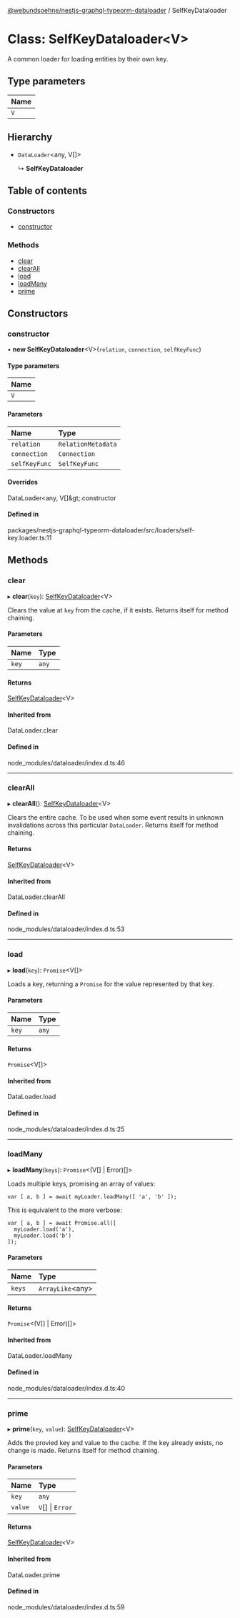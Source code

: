 [@webundsoehne/nestjs-graphql-typeorm-dataloader](../README.md) / SelfKeyDataloader

# Class: SelfKeyDataloader<V\>

A common loader for loading entities by their own key.

## Type parameters

| Name |
| :------ |
| `V` |

## Hierarchy

- `DataLoader`<any, V[]\>

  ↳ **SelfKeyDataloader**

## Table of contents

### Constructors

- [constructor](selfkeydataloader.md#constructor)

### Methods

- [clear](selfkeydataloader.md#clear)
- [clearAll](selfkeydataloader.md#clearall)
- [load](selfkeydataloader.md#load)
- [loadMany](selfkeydataloader.md#loadmany)
- [prime](selfkeydataloader.md#prime)

## Constructors

### constructor

• **new SelfKeyDataloader**<V\>(`relation`, `connection`, `selfKeyFunc`)

#### Type parameters

| Name |
| :------ |
| `V` |

#### Parameters

| Name | Type |
| :------ | :------ |
| `relation` | `RelationMetadata` |
| `connection` | `Connection` |
| `selfKeyFunc` | `SelfKeyFunc` |

#### Overrides

DataLoader&lt;any, V[]\&gt;.constructor

#### Defined in

packages/nestjs-graphql-typeorm-dataloader/src/loaders/self-key.loader.ts:11

## Methods

### clear

▸ **clear**(`key`): [SelfKeyDataloader](selfkeydataloader.md)<V\>

Clears the value at `key` from the cache, if it exists. Returns itself for
method chaining.

#### Parameters

| Name | Type |
| :------ | :------ |
| `key` | `any` |

#### Returns

[SelfKeyDataloader](selfkeydataloader.md)<V\>

#### Inherited from

DataLoader.clear

#### Defined in

node_modules/dataloader/index.d.ts:46

___

### clearAll

▸ **clearAll**(): [SelfKeyDataloader](selfkeydataloader.md)<V\>

Clears the entire cache. To be used when some event results in unknown
invalidations across this particular `DataLoader`. Returns itself for
method chaining.

#### Returns

[SelfKeyDataloader](selfkeydataloader.md)<V\>

#### Inherited from

DataLoader.clearAll

#### Defined in

node_modules/dataloader/index.d.ts:53

___

### load

▸ **load**(`key`): `Promise`<V[]\>

Loads a key, returning a `Promise` for the value represented by that key.

#### Parameters

| Name | Type |
| :------ | :------ |
| `key` | `any` |

#### Returns

`Promise`<V[]\>

#### Inherited from

DataLoader.load

#### Defined in

node_modules/dataloader/index.d.ts:25

___

### loadMany

▸ **loadMany**(`keys`): `Promise`<(V[] \| Error)[]\>

Loads multiple keys, promising an array of values:

    var [ a, b ] = await myLoader.loadMany([ 'a', 'b' ]);

This is equivalent to the more verbose:

    var [ a, b ] = await Promise.all([
      myLoader.load('a'),
      myLoader.load('b')
    ]);

#### Parameters

| Name | Type |
| :------ | :------ |
| `keys` | `ArrayLike`<any\> |

#### Returns

`Promise`<(V[] \| Error)[]\>

#### Inherited from

DataLoader.loadMany

#### Defined in

node_modules/dataloader/index.d.ts:40

___

### prime

▸ **prime**(`key`, `value`): [SelfKeyDataloader](selfkeydataloader.md)<V\>

Adds the provied key and value to the cache. If the key already exists, no
change is made. Returns itself for method chaining.

#### Parameters

| Name | Type |
| :------ | :------ |
| `key` | `any` |
| `value` | `V`[] \| `Error` |

#### Returns

[SelfKeyDataloader](selfkeydataloader.md)<V\>

#### Inherited from

DataLoader.prime

#### Defined in

node_modules/dataloader/index.d.ts:59
